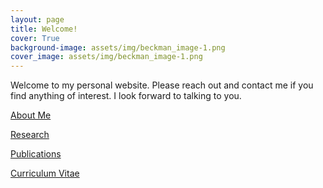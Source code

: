 ```yaml
---
layout: page
title: Welcome!
cover: True
background-image: assets/img/beckman_image-1.png
cover_image: assets/img/beckman_image-1.png
---
```


Welcome to my personal website. Please reach out and contact me if you find anything of interest. I look forward to talking to you. 

[About Me](/about/)

[Research](research/)

[Publications](/publications/)

[Curriculum Vitae](/cv/)


